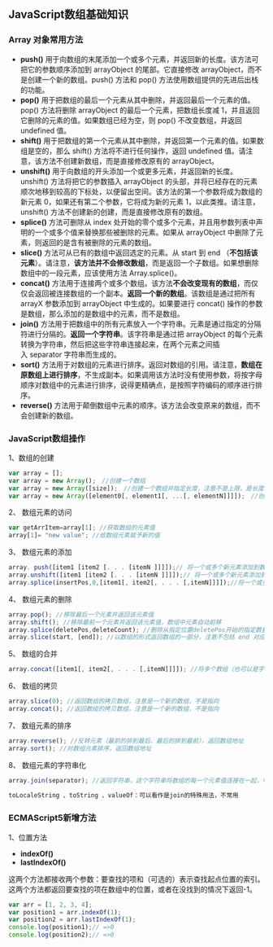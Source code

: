 ## JavaScript数组基础知识
### Array 对象常用方法
 
* **push()** 用于向数组的末尾添加一个或多个元素，并返回新的长度。该方法可把它的参数顺序添加到 arrayObject 的尾部。它直接修改 arrayObject，而不是创建一个新的数组。push() 方法和 pop() 方法使用数组提供的先进后出栈的功能。
* **pop()** 用于把数组的最后一个元素从其中删除，并返回最后一个元素的值。pop() 方法将删除 arrayObject 的最后一个元素，把数组长度减 1，并且返回它删除的元素的值。如果数组已经为空，则 pop() 不改变数组，并返回 undefined 值。
* **shift()** 用于把数组的第一个元素从其中删除，并返回第一个元素的值。如果数组是空的，那么 shift() 方法将不进行任何操作，返回 undefined 值。请注意，该方法不创建新数组，而是直接修改原有的 arrayObject。
* **unshift()** 用于向数组的开头添加一个或更多元素，并返回新的长度。unshift() 方法将把它的参数插入 arrayObject 的头部，并将已经存在的元素顺次地移到较高的下标处，以便留出空间。该方法的第一个参数将成为数组的新元素 0，如果还有第二个参数，它将成为新的元素 1，以此类推。请注意，unshift() 方法不创建新的创建，而是直接修改原有的数组。
* **splice()** 方法可删除从 index 处开始的零个或多个元素，并且用参数列表中声明的一个或多个值来替换那些被删除的元素。如果从 arrayObject 中删除了元素，则返回的是含有被删除的元素的数组。
* **slice()** 方法可从已有的数组中返回选定的元素。从 start 到 end （**不包括该元素**）。请注意，**该方法并不会修改数组**，而是返回一个子数组。如果想删除数组中的一段元素，应该使用方法 Array.splice()。
* **concat()** 方法用于连接两个或多个数组。该方法**不会改变现有的数组**，而仅仅会返回被连接数组的一个副本。**返回一个新的数组**。该数组是通过把所有 arrayX 参数添加到 arrayObject 中生成的。如果要进行 concat() 操作的参数是数组，那么添加的是数组中的元素，而不是数组。
* **join()** 方法用于把数组中的所有元素放入一个字符串。元素是通过指定的分隔符进行分隔的。**返回一个字符串**。该字符串是通过把 arrayObject 的每个元素转换为字符串，然后把这些字符串连接起来，在两个元素之间插入 separator 字符串而生成的。
* **sort()** 方法用于对数组的元素进行排序。返回对数组的引用。请注意，**数组在原数组上进行排序**，不生成副本。如果调用该方法时没有使用参数，将按字母顺序对数组中的元素进行排序，说得更精确点，是按照字符编码的顺序进行排序。
* **reverse()** 方法用于颠倒数组中元素的顺序。该方法会改变原来的数组，而不会创建新的数组。

### JavaScript数组操作

1、数组的创建
```javascript
var array = [];
var array = new Array();　//创建一个数组
var array = new Array([size]);　//创建一个数组并指定长度，注意不是上限，是长度
var array = new Array([element0[, element1[, ...[, elementN]]]]);　//创建一个数组并赋值
```
2、 数组元素的访问
```javascript
var getArrItem=array[1]; //获取数组的元素值
array[1]= "new value"; //给数组元素赋予新的值
```
3、 数组元素的添加
```javascript
array. push([item1 [item2 [. . . [itemN ]]]]);// 将一个或多个新元素添加到数组结尾，并返回数组新长度
array.unshift([item1 [item2 [. . . [itemN ]]]]);// 将一个或多个新元素添加到数组开始，数组中的元素自动后移，返回数组新长度
array.splice(insertPos,0,[item1[, item2[, . . . [,itemN]]]]);//将一个或多个新元素插入到数组的指定位置，插入位置的元素自动后移，返回""
```
4、 数组元素的删除
```javascript
array.pop(); //移除最后一个元素并返回该元素值
array.shift(); //移除最前一个元素并返回该元素值，数组中元素自动前移
array.splice(deletePos,deleteCount); //删除从指定位置deletePos开始的指定数量deleteCount的元素，数组形式返回所移除的元素
array.slice(start, [end]); //以数组的形式返回数组的一部分，注意不包括 end 对应的元素，如果省略 end 将复制 start 之后的所有元素
```
5、 数组的合并
```javascript
array.concat([item1[, item2[, . . . [,itemN]]]]); //将多个数组（也可以是字符串，或者是数组和字符串的混合）连接为一个数组，返回连接好的新的数组
```
6、 数组的拷贝
```javascript
array.slice(0); //返回数组的拷贝数组，注意是一个新的数组，不是指向
array.concat(); //返回数组的拷贝数组，注意是一个新的数组，不是指向
```
7、 数组元素的排序
```javascript
array.reverse(); //反转元素（最前的排到最后、最后的排到最前），返回数组地址
array.sort(); //对数组元素排序，返回数组地址
```
8、 数组元素的字符串化
```javascript
array.join(separator); //返回字符串，这个字符串将数组的每一个元素值连接在一起，中间用 separator 隔开。
 
toLocaleString 、toString 、valueOf：可以看作是join的特殊用法，不常用
```

### ECMAScript5新增方法

1、位置方法

* **indexOf()**
* **lastIndexOf()**

这两个方法都接收两个参数：要查找的项和（可选的）表示查找起点位置的索引。
这两个方法都返回要查找的项在数组中的位置，或者在没找到的情况下返回-1。
```javascript
var arr = [1, 2, 3, 4];
var position1 = arr.indexOf(1);
var position2 = arr.lastIndexOf(1);
console.log(position1);// =>0
console.log(position2);// =>0
```









